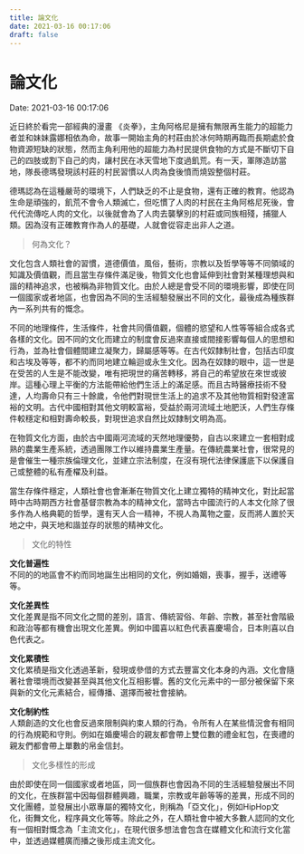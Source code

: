 ```yaml
---
title: 論文化 
date: 2021-03-16 00:17:06 
draft: false
---
```

# 論文化
Date: 2021-03-16 00:17:06

<!-- wp:paragraph -->
<p>近日終於看完一部經典的漫畫 《炎拳》，主角阿格尼是擁有無限再生能力的超能力者並和妹妹露娜相依為命，故事一開始主角的村莊由於冰何時期再臨而長期處於食物資源短缺的狀態，然而主角利用他的超能力為村民提供食物的方式是不斷切下自己的四肢或割下自己的肉，讓村民在冰天雪地下度過飢荒。有一天，軍隊造訪當地，隊長德瑪發現該村莊的村民習慣以人肉為食後憤而燒毀整個村莊。</p>
<!-- /wp:paragraph -->

<!-- wp:paragraph -->
<p>德瑪認為在這種嚴苛的環境下，人們缺乏的不止是食物，還有正確的教育。他認為生命是頑強的，飢荒不會令人類滅亡，但吃慣了人肉的村民在主角阿格尼死後，會代代流傳吃人肉的文化，以後就會為了人肉去襲擊別的村莊或同族相殘，捕獵人類。因為沒有正確教育作為人的基礎，人就會從容走出非人之道。</p>
<!-- /wp:paragraph -->

<!-- wp:quote -->
<blockquote class="wp-block-quote"><p>何為文化？</p></blockquote>
<!-- /wp:quote -->

<!-- wp:paragraph -->
<p>文化包含人類社會的習慣，道德價值，風俗，藝術，宗教以及哲學等等不同領域的知識及價值觀，而且當生存條件滿足後，物質文化也會延伸到社會對某種理想與和諧的精神追求，也被稱為非物質文化。由於人總是會受不同的環境影響，即使在同一個國家或者地區，也會因為不同的生活經驗發展出不同的文化，最後成為種族群內一系列共有的慨念。</p>
<!-- /wp:paragraph -->

<!-- wp:paragraph -->
<p>不同的地理條件，生活條件，社會共同價值觀，個體的慾望和人性等等組合成各式各樣的文化。因不同的文化而建立的制度會反過來直接或間接影響每個人的思想和行為，並為社會個體間建立凝聚力，歸屬感等等。在古代奴隸制社會，包括古印度和古埃及等等，都不約而同地建立輪迴或永生文化。因為在奴隸的眼中，這一世是在受苦的人生是不能改變，唯有把現世的痛苦轉移，將自己的希望放在來世或彼岸。這種心理上平衡的方法能帶給他們生活上的滿足感。而且古時醫療技術不發達，人均壽命只有三十餘歲，令他們對現世生活上的追求不及其他物質相對發達富裕的文明。古代中國相對其他文明較富裕，受益於兩河流域土地肥沃，人們生存條件較穩定和相對壽命較長，對現世追求自然比奴隸制文明為高。</p>
<!-- /wp:paragraph -->

<!-- wp:paragraph -->
<p>在物質文化方面，由於古中國兩河流域的天然地理優勢，自古以來建立一套相對成熟的農業生產系統，透過團隊工作以維持農業生產量。在傳統農業社會，很常見的是會催生一種宗族倫理文化，並建立宗法制度，在沒有現代法律保護底下以保護自己或整體的私有產櫂及利益。</p>
<!-- /wp:paragraph -->

<!-- wp:paragraph -->
<p>當生存條件穩定，人類社會也會漸漸在物質文化上建立獨特的精神文化，對比起當時中古時期西方社會基督宗教為本的精神文化，當時古中國流行的人本文化除了很多作為人格典範的哲學，還有天人合一精神，不視人為萬物之靈，反而將人置於天地之中，與天地和諧並存的狀態的精神文化。</p>
<!-- /wp:paragraph -->

<!-- wp:quote -->
<blockquote class="wp-block-quote"><p>文化的特性</p></blockquote>
<!-- /wp:quote -->

<!-- wp:paragraph -->
<p><strong>文化普遍性</strong><br>不同的的地區會不約而同地誕生出相同的文化，例如婚姻，喪事，握手，送禮等等。</p>
<!-- /wp:paragraph -->

<!-- wp:paragraph -->
<p><strong>文化差異性</strong><br>文化差異是指不同文化之間的差別，語言、傳統習俗、年齡、宗教，甚至社會階級和政治等都有機會出現文化差異。例如中國喜以紅色代表喜慶場合，日本則喜以白色代表之。</p>
<!-- /wp:paragraph -->

<!-- wp:paragraph -->
<p><strong>文化累積性</strong><br>文化累積是指文化透過革新，發現或參借的方式去豐富文化本身的內涵。文化會隨著社會環境而改變甚至與其他文化互相影響。舊的文化元素中的一部分被保留下來與新的文化元素結合，經傳播、選擇而被社會接納。</p>
<!-- /wp:paragraph -->

<!-- wp:paragraph -->
<p><strong>文化制<strong>約</strong>性</strong><br>人類創造的文化也會反過來限制與約束人類的行為，令所有人在某些情況會有相同的行為規範和守則。例如在婚慶場合的親友都會帶上雙位數的禮金紅包，在喪禮的親友們都會帶上單數的帛金信封。</p>
<!-- /wp:paragraph -->

<!-- wp:quote -->
<blockquote class="wp-block-quote"><p>文化多樣性的形成</p></blockquote>
<!-- /wp:quote -->

<!-- wp:paragraph -->
<p>由於即使在同一個國家或者地區，同一個族群也會因為不同的生活經驗發展出不同的文化，在族群當中因每個群體興趣，職業，宗教或年齡等等的差異，形成不同的文化團體，並發展出小眾專屬的獨特文化，則稱為「亞文化」，例如HipHop文化，街舞文化，程序員文化等等。除此之外，在人類社會中被大多數人認同的文化有一個相對慨念為「主流文化」，在現代很多想法會包含在媒體文化和流行文化當中，並透過媒體廣而播之後形成主流文化。</p>
<!-- /wp:paragraph -->
